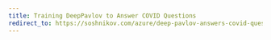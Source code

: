 ```yaml
---
title: Training DeepPavlov to Answer COVID Questions
redirect_to: https://soshnikov.com/azure/deep-pavlov-answers-covid-questions/
---
```

